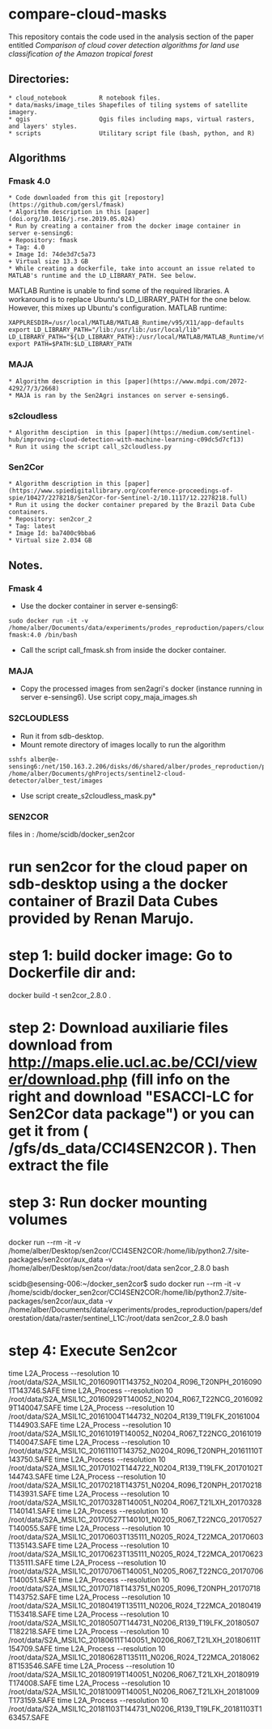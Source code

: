 # compare-cloud-masks

This repository contais the code used in the analysis section of the paper entitled
*Comparison of cloud cover detection algorithms for land use classification of the Amazon tropical forest*

## Directories:
    * cloud_notebook         R notebook files.
    * data/masks/image_tiles Shapefiles of tiling systems of satellite imagery.
    * qgis                   Qgis files including maps, virtual rasters, and layers' styles.
    * scripts                Utilitary script file (bash, python, and R)


## Algorithms

### Fmask 4.0
    * Code downloaded from this git [repostory](https://github.com/gersl/fmask)
    * Algorithm description in this [paper](doi.org/10.1016/j.rse.2019.05.024)
    * Run by creating a container from the docker image container in server e-sensing6:
    + Repository: fmask
    + Tag: 4.0
    + Image Id: 74de3d7c5a73
    + Virtual size 13.3 GB
    * While creating a dockerfile, take into account an issue related to MATLAB's runtime and the LD_LIBRARY_PATH. See below.

MATLAB Runtine is unable to find some of the required libraries. A workaround is to replace Ubuntu's LD_LIBRARY_PATH for the one below. However, this mixes up Ubuntu's configuration. MATLAB runtime:
```
XAPPLRESDIR=/usr/local/MATLAB/MATLAB_Runtime/v95/X11/app-defaults
export LD_LIBRARY_PATH="/lib:/usr/lib:/usr/local/lib"
LD_LIBRARY_PATH="${LD_LIBRARY_PATH}:/usr/local/MATLAB/MATLAB_Runtime/v95/runtime/glnxa64:/usr/local/MATLAB/MATLAB_Runtime/v95/bin/glnxa64:/usr/local/MATLAB/MATLAB_Runtime/v95/sys/os/glnxa64:/usr/local/MATLAB/MATLAB_Runtime/v95/sys/opengl/lib/glnxa64"
export PATH=$PATH:$LD_LIBRARY_PATH
```

### MAJA
    * Algorithm description in this [paper](https://www.mdpi.com/2072-4292/7/3/2668)
    * MAJA is ran by the Sen2Agri instances on server e-sensing6.
### s2cloudless
    * Algorithm desciption  in this [paper](https://medium.com/sentinel-hub/improving-cloud-detection-with-machine-learning-c09dc5d7cf13)
    * Run it using the script call_s2cloudless.py
### Sen2Cor
    * Algorithm description in this [paper](https://www.spiedigitallibrary.org/conference-proceedings-of-spie/10427/2278218/Sen2Cor-for-Sentinel-2/10.1117/12.2278218.full)
    * Run it using the docker container prepared by the Brazil Data Cube containers.
    * Repository: sen2cor_2
    * Tag: latest
    * Image Id: ba7400c9bba6
    * Virtual size 2.034 GB


## Notes.


### Fmask 4

* Use the docker container in server e-sensing6: 
```
sudo docker run -it -v /home/alber/Documents/data/experiments/prodes_reproduction/papers/clouds/data/fmask4_s2cloudless:/root/images fmask:4.0 /bin/bash
```
* Call the script call_fmask.sh from inside the docker container.


### MAJA

* Copy the processed images from sen2agri's docker (instance running in server e-sensing6). Use script copy_maja_images.sh


### S2CLOUDLESS

* Run it from sdb-desktop.
* Mount remote directory of images locally to run the algorithm 
```
sshfs alber@e-sensing6:/net/150.163.2.206/disks/d6/shared/alber/prodes_reproduction/papers/clouds/data/fmask4 /home/alber/Documents/ghProjects/sentinel2-cloud-detector/alber_test/images
```
* Use script create_s2cloudless_mask.py*


### SEN2COR
files in :
/home/scidb/docker_sen2cor

# run sen2cor for the cloud paper on sdb-desktop using a the docker container of Brazil Data Cubes provided by Renan Marujo.

# step 1: build docker image: Go to Dockerfile dir and:
docker build -t sen2cor_2.8.0 .

# step 2: Download auxiliarie files download from http://maps.elie.ucl.ac.be/CCI/viewer/download.php (fill info on the right and download "ESACCI-LC for Sen2Cor data package") or you can get it from ( /gfs/ds_data/CCI4SEN2COR ). Then extract the file

# step 3: Run docker mounting volumes
docker run --rm -it -v /home/alber/Desktop/sen2cor/CCI4SEN2COR:/home/lib/python2.7/site-packages/sen2cor/aux_data -v /home/alber/Desktop/sen2cor/data:/root/data sen2cor_2.8.0 bash

scidb@esensing-006:~/docker_sen2cor$ sudo docker run --rm -it -v /home/scidb/docker_sen2cor/CCI4SEN2COR:/home/lib/python2.7/site-packages/sen2cor/aux_data -v /home/alber/Documents/data/experiments/prodes_reproduction/papers/deforestation/data/raster/sentinel_L1C:/root/data sen2cor_2.8.0   bash


# step 4: Execute Sen2cor
time L2A_Process --resolution 10 /root/data/S2A_MSIL1C_20160901T143752_N0204_R096_T20NPH_20160901T143746.SAFE
time L2A_Process --resolution 10 /root/data/S2A_MSIL1C_20160929T140052_N0204_R067_T22NCG_20160929T140047.SAFE
time L2A_Process --resolution 10 /root/data/S2A_MSIL1C_20161004T144732_N0204_R139_T19LFK_20161004T144903.SAFE
time L2A_Process --resolution 10 /root/data/S2A_MSIL1C_20161019T140052_N0204_R067_T22NCG_20161019T140047.SAFE
time L2A_Process --resolution 10 /root/data/S2A_MSIL1C_20161110T143752_N0204_R096_T20NPH_20161110T143750.SAFE
time L2A_Process --resolution 10 /root/data/S2A_MSIL1C_20170102T144722_N0204_R139_T19LFK_20170102T144743.SAFE
time L2A_Process --resolution 10 /root/data/S2A_MSIL1C_20170218T143751_N0204_R096_T20NPH_20170218T143931.SAFE
time L2A_Process --resolution 10 /root/data/S2A_MSIL1C_20170328T140051_N0204_R067_T21LXH_20170328T140141.SAFE
time L2A_Process --resolution 10 /root/data/S2A_MSIL1C_20170527T140101_N0205_R067_T22NCG_20170527T140055.SAFE
time L2A_Process --resolution 10 /root/data/S2A_MSIL1C_20170603T135111_N0205_R024_T22MCA_20170603T135143.SAFE
time L2A_Process --resolution 10 /root/data/S2A_MSIL1C_20170623T135111_N0205_R024_T22MCA_20170623T135111.SAFE
time L2A_Process --resolution 10 /root/data/S2A_MSIL1C_20170706T140051_N0205_R067_T22NCG_20170706T140051.SAFE
time L2A_Process --resolution 10 /root/data/S2A_MSIL1C_20170718T143751_N0205_R096_T20NPH_20170718T143752.SAFE
time L2A_Process --resolution 10 /root/data/S2A_MSIL1C_20180419T135111_N0206_R024_T22MCA_20180419T153418.SAFE
time L2A_Process --resolution 10 /root/data/S2A_MSIL1C_20180507T144731_N0206_R139_T19LFK_20180507T182218.SAFE
time L2A_Process --resolution 10 /root/data/S2A_MSIL1C_20180611T140051_N0206_R067_T21LXH_20180611T154709.SAFE
time L2A_Process --resolution 10 /root/data/S2A_MSIL1C_20180628T135111_N0206_R024_T22MCA_20180628T153546.SAFE
time L2A_Process --resolution 10 /root/data/S2A_MSIL1C_20180919T140051_N0206_R067_T21LXH_20180919T174008.SAFE
time L2A_Process --resolution 10 /root/data/S2A_MSIL1C_20181009T140051_N0206_R067_T21LXH_20181009T173159.SAFE
time L2A_Process --resolution 10 /root/data/S2A_MSIL1C_20181103T144731_N0206_R139_T19LFK_20181103T163457.SAFE

